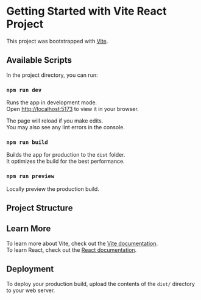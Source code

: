 # Getting Started with Vite React Project

This project was bootstrapped with [Vite](https://vitejs.dev/).

## Available Scripts

In the project directory, you can run:

### `npm run dev`
Runs the app in development mode.\
Open [http://localhost:5173](http://localhost:5173) to view it in your browser.

The page will reload if you make edits.\
You may also see any lint errors in the console.

### `npm run build`
Builds the app for production to the `dist` folder.\
It optimizes the build for the best performance.

### `npm run preview`
Locally preview the production build.

## Project Structure

## Learn More
To learn more about Vite, check out the [Vite documentation](https://vitejs.dev/).  
To learn React, check out the [React documentation](https://react.dev/).

## Deployment
To deploy your production build, upload the contents of the `dist/` directory to your web server.

